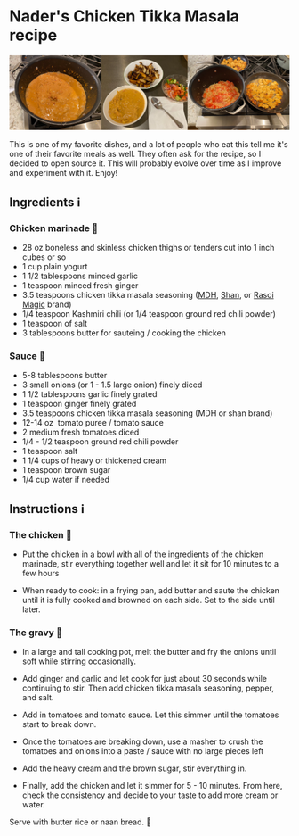 # Nader's Chicken Tikka Masala recipe

![Pictures of Nader's Chicken Tikka Masala](pictures.jpg)

This is one of my favorite dishes, and a lot of people who eat this tell me it's one of their favorite meals as well. They often ask for the recipe, so I decided to open source it. This will probably evolve over time as I improve and experiment with it. Enjoy!

## Ingredients ℹ️

### Chicken marinade 🐔

- 28 oz boneless and skinless chicken thighs or tenders cut into 1 inch cubes or so
- 1 cup plain yogurt
- 1 1/2 tablespoons minced garlic
- 1 teaspoon minced fresh ginger
- 3.5 teaspoons chicken tikka masala seasoning ([MDH](https://mdhspices.com/product/mdh-chicken-masala/), [Shan](https://www.shanfoods.com/product/recipe-mixes/curry/chicken-masala/), or [Rasoi Magic](https://www.rasoimagic.com/products) brand) 
- 1/4 teaspoon Kashmiri chili (or 1/4 teaspoon ground red chili powder)
- 1 teaspoon of salt
- 3 tablespoons butter for sauteing / cooking the chicken

### Sauce 🍲

- 5-8 tablespoons butter
- 3 small onions (or 1 - 1.5 large onion) finely diced
- 1 1/2 tablespoons garlic finely grated
- 1 teaspoon ginger finely grated
- 3.5 teaspoons chicken tikka masala seasoning (MDH or shan brand)
- 12-14 oz  tomato puree / tomato sauce
- 2 medium fresh tomatoes diced
- 1/4 - 1/2 teaspoon ground red chili powder
- 1 teaspoon salt
- 1 1/4 cups of heavy or thickened cream
- 1 teaspoon brown sugar
- 1/4 cup water if needed

## Instructions ℹ️

### The chicken 🐔

- Put the chicken in a bowl with all of the ingredients of the chicken marinade, stir everything together well and let it sit for 10 minutes to a few hours

- When ready to cook: in a frying pan, add butter and saute the chicken until it is fully cooked and browned on each side. Set to the side until later.

### The gravy 🥣

- In a large and tall cooking pot, melt the butter and fry the onions until soft while stirring occasionally.

- Add ginger and garlic and let cook for just about 30 seconds while continuing to stir. Then add chicken tikka masala seasoning, pepper, and salt.

- Add in tomatoes and tomato sauce. Let this simmer until the tomatoes start to break down.

- Once the tomatoes are breaking down, use a masher to crush the tomatoes and onions into a paste / sauce with no large pieces left

- Add the heavy cream and the brown sugar, stir everything in.

- Finally, add the chicken and let it simmer for 5 - 10 minutes. From here, check the consistency and decide to your taste to add more cream or water.

Serve with butter rice or naan bread. 🚀
